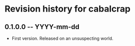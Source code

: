 # Revision history for cabalcrap

## 0.1.0.0 -- YYYY-mm-dd

* First version. Released on an unsuspecting world.
